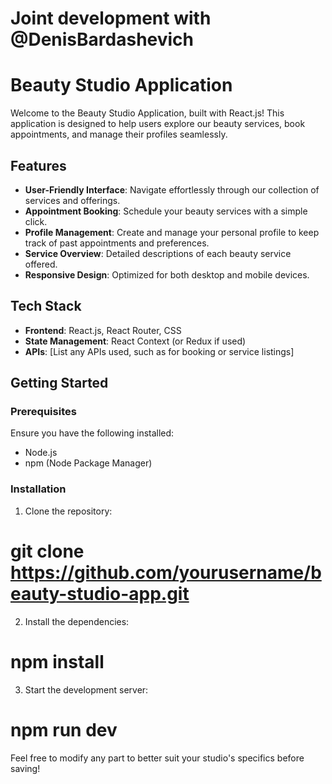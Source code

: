 # Joint development with @DenisBardashevich

# Beauty Studio Application

Welcome to the Beauty Studio Application, built with React.js! This application is designed to help users explore our beauty services, book appointments, and manage their profiles seamlessly.

## Features
- **User-Friendly Interface**: Navigate effortlessly through our collection of services and offerings.
- **Appointment Booking**: Schedule your beauty services with a simple click.
- **Profile Management**: Create and manage your personal profile to keep track of past appointments and preferences.
- **Service Overview**: Detailed descriptions of each beauty service offered.
- **Responsive Design**: Optimized for both desktop and mobile devices.

## Tech Stack
- **Frontend**: React.js, React Router, CSS
- **State Management**: React Context (or Redux if used)
- **APIs**: [List any APIs used, such as for booking or service listings]

## Getting Started

### Prerequisites
Ensure you have the following installed:
- Node.js
- npm (Node Package Manager)

### Installation

1. Clone the repository:
# git clone https://github.com/yourusername/beauty-studio-app.git

2. Install the dependencies:
# npm install

3. Start the development server:
# npm run dev

Feel free to modify any part to better suit your studio's specifics before saving!
